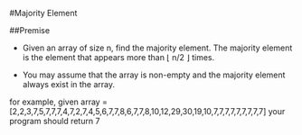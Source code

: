 #Majority Element

##Premise

-	Given an array of size n, find the majority element. The majority element is the element that appears more than ⌊ n/2 ⌋ times.

-	You may assume that the array is non-empty and the majority element always exist in the array.

for example, given array = [2,2,3,7,5,7,7,7,4,7,2,7,4,5,6,7,7,8,6,7,7,8,10,12,29,30,19,10,7,7,7,7,7,7,7,7,7] your program should return 7
